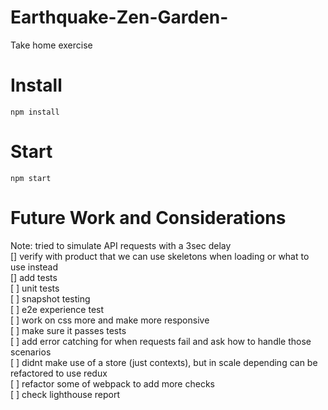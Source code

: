 # Earthquake-Zen-Garden-

Take home exercise

# Install

`npm install`

# Start

`npm start`

# Future Work and Considerations

Note: tried to simulate API requests with a 3sec delay  
[] verify with product that we can use skeletons when loading or what to use instead  
[] add tests  
[ ] unit tests  
[ ] snapshot testing  
[ ] e2e experience test  
[ ] work on css more and make more responsive  
[ ] make sure it passes tests  
[ ] add error catching for when requests fail and ask how to handle those scenarios  
[ ] didnt make use of a store (just contexts), but in scale depending can be refactored to use redux  
[ ] refactor some of webpack to add more checks  
[ ] check lighthouse report
